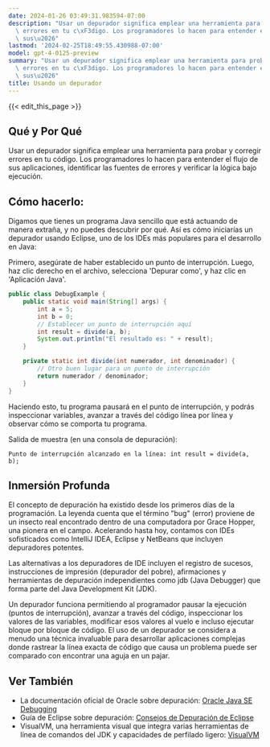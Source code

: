 ```yaml
---
date: 2024-01-26 03:49:31.983594-07:00
description: "Usar un depurador significa emplear una herramienta para probar y corregir\
  \ errores en tu c\xF3digo. Los programadores lo hacen para entender el flujo de\
  \ sus\u2026"
lastmod: '2024-02-25T18:49:55.430988-07:00'
model: gpt-4-0125-preview
summary: "Usar un depurador significa emplear una herramienta para probar y corregir\
  \ errores en tu c\xF3digo. Los programadores lo hacen para entender el flujo de\
  \ sus\u2026"
title: Usando un depurador
---
```


{{< edit_this_page >}}

## Qué y Por Qué
Usar un depurador significa emplear una herramienta para probar y corregir errores en tu código. Los programadores lo hacen para entender el flujo de sus aplicaciones, identificar las fuentes de errores y verificar la lógica bajo ejecución.

## Cómo hacerlo:
Digamos que tienes un programa Java sencillo que está actuando de manera extraña, y no puedes descubrir por qué. Así es cómo iniciarías un depurador usando Eclipse, uno de los IDEs más populares para el desarrollo en Java:

Primero, asegúrate de haber establecido un punto de interrupción. Luego, haz clic derecho en el archivo, selecciona 'Depurar como', y haz clic en 'Aplicación Java'.

```Java
public class DebugExample {
    public static void main(String[] args) {
        int a = 5;
        int b = 0;
        // Establecer un punto de interrupción aquí
        int result = divide(a, b);
        System.out.println("El resultado es: " + result);
    }

    private static int divide(int numerador, int denominador) {
        // Otro buen lugar para un punto de interrupción
        return numerador / denominador;
    }
}
```

Haciendo esto, tu programa pausará en el punto de interrupción, y podrás inspeccionar variables, avanzar a través del código línea por línea y observar cómo se comporta tu programa.

Salida de muestra (en una consola de depuración):
```
Punto de interrupción alcanzado en la línea: int result = divide(a, b);
```

## Inmersión Profunda
El concepto de depuración ha existido desde los primeros días de la programación. La leyenda cuenta que el término "bug" (error) proviene de un insecto real encontrado dentro de una computadora por Grace Hopper, una pionera en el campo. Acelerando hasta hoy, contamos con IDEs sofisticados como IntelliJ IDEA, Eclipse y NetBeans que incluyen depuradores potentes.

Las alternativas a los depuradores de IDE incluyen el registro de sucesos, instrucciones de impresión (depurador del pobre), afirmaciones y herramientas de depuración independientes como jdb (Java Debugger) que forma parte del Java Development Kit (JDK).

Un depurador funciona permitiendo al programador pausar la ejecución (puntos de interrupción), avanzar a través del código, inspeccionar los valores de las variables, modificar esos valores al vuelo e incluso ejecutar bloque por bloque de código. El uso de un depurador se considera a menudo una técnica invaluable para desarrollar aplicaciones complejas donde rastrear la línea exacta de código que causa un problema puede ser comparado con encontrar una aguja en un pajar.

## Ver También
- La documentación oficial de Oracle sobre depuración: [Oracle Java SE Debugging](https://docs.oracle.com/javase/8/docs/technotes/tools/windows/jdb.html)
- Guía de Eclipse sobre depuración: [Consejos de Depuración de Eclipse](https://www.eclipse.org/community/eclipse_newsletter/2017/june/article4.php)
- VisualVM, una herramienta visual que integra varias herramientas de línea de comandos del JDK y capacidades de perfilado ligero: [VisualVM](https://visualvm.github.io/)
